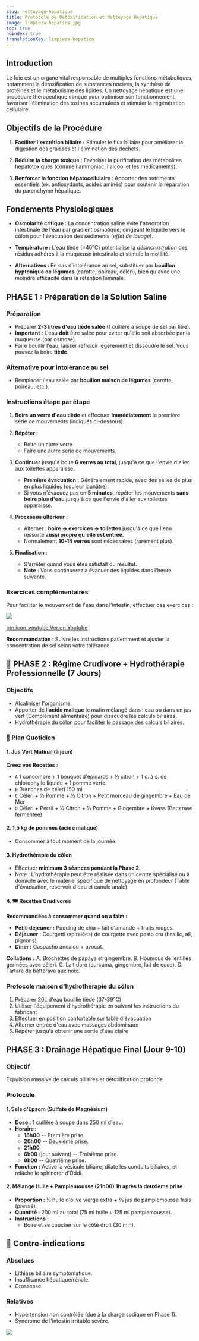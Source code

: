 ```yaml
---
slug: nettoyage-hepatique
title: Protocole de Détoxification et Nettoyage Hépatique
image: limpieza-hepatica.jpg
toc: true
noindex: true
translationKey: limpieza-hepatica
---
```

## Introduction

Le foie est un organe vital responsable de multiples fonctions métaboliques, notamment la détoxification de substances nocives, la synthèse de protéines et le métabolisme des lipides. Un nettoyage hépatique est une procédure thérapeutique conçue pour optimiser son fonctionnement, favoriser l'élimination des toxines accumulées et stimuler la régénération cellulaire.

## Objectifs de la Procédure

1. **Faciliter l'excrétion biliaire :** Stimuler le flux biliaire pour améliorer la digestion des graisses et l'élimination des déchets.

2. **Réduire la charge toxique :** Favoriser la purification des métabolites hépatotoxiques (comme l'ammoniac, l'alcool et les médicaments).

3. **Renforcer la fonction hépatocellulaire :** Apporter des nutriments essentiels (ex. antioxydants, acides aminés) pour soutenir la réparation du parenchyme hépatique.

## Fondements Physiologiques

- **Osmolarité critique :** La concentration saline évite l'absorption intestinale de l'eau par gradient osmotique, dirigeant le liquide vers le côlon pour l'évacuation des sédiments (*effet de lavage*).

- **Température :** L'eau tiède (≈40°C) potentialise la *désincrustration* des résidus adhérés à la muqueuse intestinale et stimule la motilité.

- **Alternatives :** En cas d'intolérance au sel, substituer par **bouillon hyptonique de légumes** (carotte, poireau, céleri), bien qu'avec une moindre efficacité dans la rétention luminale.

## PHASE 1 : Préparation de la Solution Saline

### Préparation
- Préparer **2-3 litres d'eau tiède salée** (1 cuillère à soupe de sel par litre).
- **Important** : L'eau **doit** être salée pour éviter qu'elle soit absorbée par la muqueuse (par osmose).
- Faire bouillir l'eau, laisser refroidir légèrement et dissoudre le sel. Vous pouvez la boire **tiède**.

### Alternative pour intolérance au sel
- Remplacer l'eau salée par **bouillon maison de légumes** (carotte, poireau, etc.).

### Instructions étape par étape

1. **Boire un verre d'eau tiède** et effectuer **immédiatement** la première série de mouvements (indiqués ci-dessous).

2. **Répéter** :
   - Boire un autre verre.
   - Faire une autre série de mouvements.

3. **Continuer** jusqu'à boire **6 verres au total**, jusqu'à ce que l'envie d'aller aux toilettes apparaisse.
   - **Première évacuation** : Généralement rapide, avec des selles de plus en plus liquides (couleur jaunâtre).
   - Si vous n'évacuez pas en **5 minutes**, répéter les mouvements **sans boire plus d'eau** jusqu'à ce que l'envie d'aller aux toilettes apparaisse.

4. **Processus ultérieur** :
   - Alterner : **boire → exercices → toilettes** jusqu'à ce que l'eau ressorte **aussi propre qu'elle est entrée**.
   - Normalement **10-14 verres** sont nécessaires (rarement plus).

5. **Finalisation** :
   - S'arrêter quand vous êtes satisfait du résultat.
   - **Note** : Vous continuerez à évacuer des liquides dans l'heure suivante.

### Exercices complémentaires

Pour faciliter le mouvement de l'eau dans l'intestin, effectuer ces exercices :

![](https://m.youtube.com/watch?v=2BB7I0kATmI)

[btn icon-youtube Ver en Youtube](https://m.youtube.com/watch?v=2BB7I0kATmI)

**Recommandation** : Suivre les instructions patiemment et ajuster la concentration de sel selon votre tolérance.

## 🌿 PHASE 2 : Régime Crudivore + Hydrothérapie Professionnelle (7 Jours)

### Objectifs
- Alcaliniser l'organisme.
- Apporter de l'**acide malique** le matin mélangé dans l'eau ou dans un jus vert (Complément alimentaire) pour dissoudre les calculs biliaires.
- Hydrothérapie du côlon pour faciliter le passage des calculs biliaires.

### 📝 Plan Quotidien

#### 1. Jus Vert Matinal (à jeun)

**Créez vos Recettes :**
- `A` 1 concombre + 1 bouquet d'épinards + ½ citron + 1 c. à s. de chlorophylle liquide + 1 pomme verte.
- `B` Branches de céleri 150 ml
- `C` Céleri + ½ Pomme + ½ Citron + Petit morceau de gingembre + Eau de Mer
- `D` Céleri + Persil + ½ Citron + ½ Pomme + Gingembre + Kvass (Betterave fermentée)

#### 2. 1,5 kg de pommes (acide malique)
- Consommer à tout moment de la journée.

#### 3. Hydrothérapie du côlon
- Effectuer **minimum 3 séances pendant la Phase 2**.
- Note : L'hydrothérapie peut être réalisée dans un centre spécialisé ou à domicile avec le matériel spécifique de nettoyage en profondeur (Table d'évacuation, réservoir d'eau et canule anale).

#### 4. 🍽️ Recettes Crudivores
**Recommandées à consommer quand on a faim :**

- **Petit-déjeuner :** Pudding de chia + lait d'amande + fruits rouges.
- **Déjeuner :** Courgetti (spiralées) de courgette avec pesto cru (basilic, ail, pignons).
- **Dîner :** Gaspacho andalou + avocat.

**Collations :**
A. Brochettes de papaye et gingembre.
B. Houmous de lentilles germées avec céleri.
C. Lait doré (curcuma, gingembre, lait de coco).
D. Tartare de betterave aux noix.

### Protocole maison d'hydrothérapie du côlon

1. Préparer 20L d'eau bouillie tiède (37-39°C)
2. Utiliser l'équipement d'hydrothérapie en suivant les instructions du fabricant
3. Effectuer en position confortable sur table d'évacuation
4. Alterner entrée d'eau avec massages abdominaux
5. Répéter jusqu'à obtenir une sortie d'eau claire

## PHASE 3 : Drainage Hépatique Final (Jour 9-10)

### Objectif
Expulsion massive de calculs biliaires et détoxification profonde.

### Protocole

#### 1. Sels d'Epsom (Sulfate de Magnésium)
- **Dose :** 1 cuillère à soupe dans 250 ml d'eau.
- **Horaire :**
  - **18h00** -- Première prise.
  - **20h00** -- Deuxième prise.
  - **21h00**
  - **6h00** (jour suivant) -- Troisième prise.
  - **8h00** -- Quatrième prise.
- **Fonction :** Active la vésicule biliaire, dilate les conduits biliaires, et relâche le sphincter d'Oddi.

#### 2. Mélange Huile + Pamplemousse (21h00) 1h après la deuxième prise
- **Proportion :** ⅓ huile d'olive vierge extra + ⅔ jus de pamplemousse frais (pressé).
- **Quantité :** 200 ml au total (75 ml huile + 125 ml pamplemousse).
- **Instructions :**
  - Boire et se coucher sur le côté droit (30 min).

## 🛑 Contre-indications

### Absolues
- Lithiase biliaire symptomatique.
- Insuffisance hépatique/rénale.
- Grossesse.

### Relatives
- Hypertension non contrôlée (due à la charge sodique en Phase 1).
- Syndrome de l'intestin irritable sévère.

![](limpieza-hepatica-alimentos.jpg)
